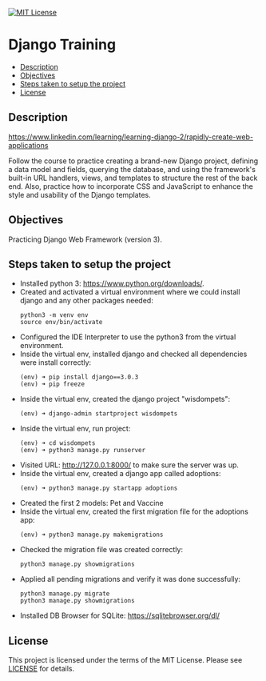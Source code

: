 [![MIT License](https://img.shields.io/badge/License-MIT-green.svg)](LICENSE.md)

# Django Training

* [Description](#description)
* [Objectives](#objectives)
* [Steps taken to setup the project](#steps-taken-to-setup-the-project)
* [License](#license)

## Description
https://www.linkedin.com/learning/learning-django-2/rapidly-create-web-applications

Follow the course to practice creating a brand-new Django project, defining a data model and fields, querying the 
database, and using the framework's built-in URL handlers, views, and templates to structure the rest of the back end. 
Also, practice how to incorporate CSS and JavaScript to enhance the style and usability of the Django templates.

## Objectives
Practicing Django Web Framework (version 3).

## Steps taken to setup the project
- Installed python 3: https://www.python.org/downloads/.
- Created and activated a virtual environment where we could install django and any other packages needed:
    ```
    python3 -m venv env
    source env/bin/activate
    ```
- Configured the IDE Interpreter to use the python3 from the virtual environment. 
- Inside the virtual env, installed django and checked all dependencies were install correctly:
    ```
    (env) ➜ pip install django==3.0.3
    (env) ➜ pip freeze
    ```
- Inside the virtual env, created the django project "wisdompets":
    ```
    (env) ➜ django-admin startproject wisdompets
    ```
- Inside the virtual env, run project:
    ```
    (env) ➜ cd wisdompets
    (env) ➜ python3 manage.py runserver
    ```
- Visited URL: http://127.0.0.1:8000/ to make sure the server was up.
- Inside the virtual env, created a django app called adoptions:
    ```
    (env) ➜ python3 manage.py startapp adoptions
    ```
- Created the first 2 models: Pet and Vaccine
- Inside the virtual env, created the first migration file for the adoptions app:
   ```
   (env) ➜ python3 manage.py makemigrations
   ```
- Checked the migration file was created correctly:
  ```
  python3 manage.py showmigrations
  ```
- Applied all pending migrations and verify it was done successfully:
  ```
  python3 manage.py migrate
  python3 manage.py showmigrations
  ```
- Installed DB Browser for SQLite: https://sqlitebrowser.org/dl/


## License
This project is licensed under the terms of the MIT License.
Please see [LICENSE](LICENSE.md) for details.
